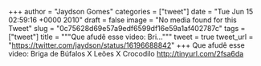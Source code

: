 
+++
author = "Jaydson Gomes"
categories = ["tweet"]
date = "Tue Jun 15 02:59:16 +0000 2010"
draft = false
image = "No media found for this Tweet"
slug = "0c75628d69e57a9edf6599df16e59a1af402787c"
tags = ["tweet"]
title = """Que afudê esse video: Bri..."""
tweet = true
tweet_url = "https://twitter.com/jaydson/status/16196688842"
+++
Que afudê esse video: Briga de Búfalos X Leões X Crocodilo http://tinyurl.com/2fsa6da
